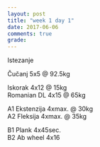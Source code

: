 ```yaml
---
layout: post
title: "week 1 day 1"
date: 2017-06-06
comments: true
grade:
---
```


Istezanje

Čučanj 5x5 @ 92.5kg  

Iskorak 4x12 @ 15kg  
Romanian DL 4x15 @ 65kg  

A1 Ekstenzija 4xmax. @ 30kg  
A2 Fleksija 4xmax. @ 35kg  

B1 Plank 4x45sec.  
B2 Ab wheel 4x16   
